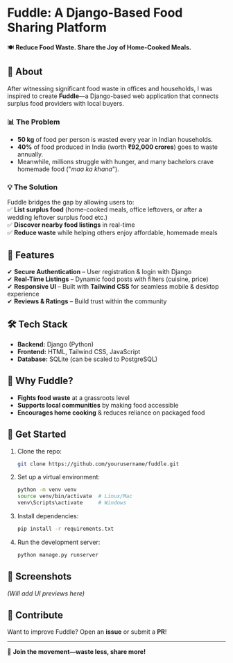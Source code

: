 # Fuddle: A Django-Based Food Sharing Platform  

🍽️ **Reduce Food Waste. Share the Joy of Home-Cooked Meals.**  

## 📌 About  
After witnessing significant food waste in offices and households, I was inspired to create **Fuddle**—a Django-based web application that connects surplus food providers with local buyers.  

### 📊 The Problem  
- **50 kg** of food per person is wasted every year in Indian households.  
- **40%** of food produced in India (worth **₹92,000 crores**) goes to waste annually.  
- Meanwhile, millions struggle with hunger, and many bachelors crave homemade food ("*maa ka khana*").  

### 💡 The Solution  
Fuddle bridges the gap by allowing users to:  
✅ **List surplus food** (home-cooked meals, office leftovers, or after a wedding leftover surplus food etc.)  
✅ **Discover nearby food listings** in real-time  
✅ **Reduce waste** while helping others enjoy affordable, homemade meals  

## 🚀 Features  
✔ **Secure Authentication** – User registration & login with Django  
✔ **Real-Time Listings** – Dynamic food posts with filters (cuisine, price)  
✔ **Responsive UI** – Built with **Tailwind CSS** for seamless mobile & desktop experience  
✔ **Reviews & Ratings** – Build trust within the community  

## 🛠️ Tech Stack  
- **Backend:** Django (Python)  
- **Frontend:** HTML, Tailwind CSS, JavaScript  
- **Database:** SQLite (can be scaled to PostgreSQL)  

## 🌟 Why Fuddle?  
- **Fights food waste** at a grassroots level  
- **Supports local communities** by making food accessible  
- **Encourages home cooking** & reduces reliance on packaged food  

## 🚀 Get Started  
1. Clone the repo:  
   ```sh  
   git clone https://github.com/yourusername/fuddle.git  
   ```  
2. Set up a virtual environment:  
   ```sh  
   python -m venv venv  
   source venv/bin/activate  # Linux/Mac  
   venv\Scripts\activate     # Windows  
   ```  
3. Install dependencies:  
   ```sh  
   pip install -r requirements.txt  
   ```  
4. Run the development server:  
   ```sh  
   python manage.py runserver  
   ```  

## 📸 Screenshots 
*(Will add UI previews here)*  

## 🤝 Contribute  
Want to improve Fuddle? Open an **issue** or submit a **PR**!  


---  
🍲 **Join the movement—waste less, share more!**  

